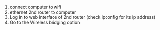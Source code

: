 1. connect computer to wifi
2. ethernet 2nd router to computer
3. Log in to web interface of 2nd router (check ipconfig for its ip address)
4. Go to the Wireless bridging option
